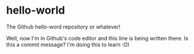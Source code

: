 # hello-world
The Github hello-word repository or whatever!

Well, now I'm in Github's code editor and this line is being written there. Is this a commit message? I'm doing this to learn :O)
